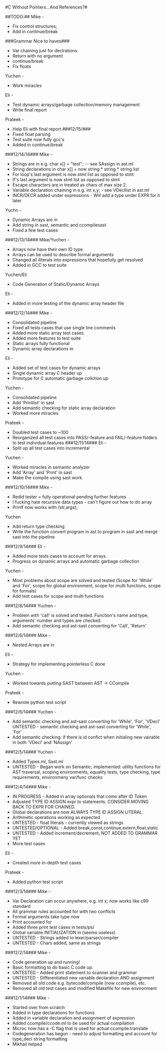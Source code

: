 #C Without Pointers...And References?#

##TODO:##
Mike -
* Fix control structures;
* Add in continue/break

###Grammar Nice to haves### 
* Var chaining just for declrations
* Return with no argument
* continue/break
* Fix floats

Yuchen -
* Work miracles

Eli -
* Test dynamic arrays/garbage collection/memory management
* Write final report

Prateek -
* Help Eli with final report
###12/15/###
* Fixed float parsing
* Test suite now fully gcc's
* Added in continue/break

###12/14/14###
Mike - 
* Strings are in e.g. char x[] = "test"; -- see SAssign in ast.ml
* String declarations in char x[] = now string * string * string list
* For loop's last argument is now stmt list as opposed to stmt
* If's last argument is now stmt list as opposed to stmt
* Escape characters are in treated as chars of max size 2.
* Variable declaration chaining in e.g. int x,y; - see VDecllist in ast.ml
* INCR/DECR added under expressions - Will add a type under EXPR for it later

Yuchn -
* Dynamic Arrays are in
* Add string in sast, semantic and ccompilesast
* Fixed a few test cases

###12/13/14###
Mike/Yuchen -
* Arrays now have their own ID type
* Arrays can be used to describe formal arguments
* Changed all iliterals into expressions that hopefully get resolved
* Added in GCC to test suite

Yuchen/Eli
* Code Generation of Static/Dynamic Arrays

Eli -
* Added in more testing of the dynamic array header file

###12/12/14###
Mike -
* Consolidated pipeline
* Fixed all tests cases that use single line comments
* Added more static array test cases
* Added more features to test suite
* Static arrays fully functional
* Dynamic array declarations in

Eli -
* Added set of test cases for dynamic arrays
* Single dynamic array C header up
* Prototype for C automatic garbage collction up

Yuchen -
* Consolidated pipeline
* Add 'Printlist' in sast
* Add semantic checking for static array declaration
* Worked more miracles

Prateek -
* Doubled test cases to ~100
* Reorganized all test cases into PASS/-feature and FAIL/-feature folders to test individual features
###12/11/14###
Eli -
* Split up all test cases into incremental

Yuchen -
* Worked miracles in semantic analyzer
* Add 'Array' and 'Print' in sast
* Make the compile using sast work

###12/10/14###
Mike -
* Redid tester = fully operational pending further features
* I fucking hate recursive data types - can't figure out how to do array
* Printf now works with (str,args);

Yuchen
* Add return type checking
* Write the function convert program in ast to program in sast and merge sast into the pipeline

###12/9/14###
Eli -
* Added more tests cases to account for arrays
* Progress on dynamic arrays and automatic garbage collection

Yuchen -
* Most problems about scope are solved and tested (Scope for 'While' and 'For', scope for global environment, scope for multi functions, scope for formals)
* Add test cases for scope and multi functions

###12/8/14###
Yuchen -
* Problem with 'call' is solved and tested. Function's name and type, arguments' number and types are checked.
* Add semantic checking and ast-sast converting for 'Call', 'Return'


###12/6/14###
Mike -
* Nested Arrays are in

Eli -
* Strategy for implementing pointerless C done

Yuchen - 
* Worked towards putting SAST between AST -> CCompile

Prateek - 
* Rewrote python test script

###12/6/14###
Yuchen - 
* Add semantic checking and ast-sast converting for 'While', 'For', 'VDecl' 
  UNTESTED - semantic checking and ast-sast converting for 'While', 'For'
* Add semantic checking: if there is id confict when initialing new vairable in both 'VDecl' and 'NAssign'

###12/5/14###
Yuchen -
* Added Types.ml, Sast.ml
* UNTESTED - Began work on Semantic; implemented: utility functions for AST traversal, scoping environments, equality tests, type checking, type requirements, environmeny var/func checks

###12/4/14###
Mike -
* IN PROGRESS - Added in array optionals that come after ID Token
* Adjusted TYPE ID ASSIGN expr to statements. CONSIDER MOVING BACK TO EXPR FOR CHAINED.
* Global declarations are now ALWAYS TYPE ID ASSIGN LITERAL.
* Arithmetic operations working as expected
* UNTESTED - float literals - currently viewed as strings
* UNTESTED/OPTIONAL - Added break,const,continue,extern,float,static 
* UNTESTED - Added increment/decrement, NOT ADDED TO GRAMMAR YET
* More test cases

Eli -
* Created more in-depth test cases 

Prateek -
* Added python test script

###12/3/14###
Mike -
* Var Declaration can occur anywhere, e.g. int x; now works like c99 standard
* All grammar rules accounted for with two conflicts
* Formal arguments take type now
* Print accounted for
* Added three print test cases in tests/ps/
* Global variable INITIALIZATION in (seems useless)
* UNTESTED - Strings added to lexer/parser/compiler
* UNTESTED - Chars added, same as strings

###12/2/14###
Mike - 	
* Code generation up and running!
* Basic formatting to do basic C code up.
* UNTESTED - Added print statement to scanner and grammar
* UNTESTED - Differentiated new variable declaration AND assignment
* Removed all old code e.g. bytecode/compile (now ccompile), etc.
* Removed all old test cases and modified Makefile for new environment


###12/1/14###
Mike -  
* Started over from scratch
* Added in type declarations for functions
* Added in variable declaration and assignment of expression
* Added ccompile/ccode.ml to be used for actual compilation
* Microc now has a -C flag that is used for actual ccompile.translate
* Codegeneration has begun - need to adjust formatting and account for type_decl string formatting
* Mikhail helped
